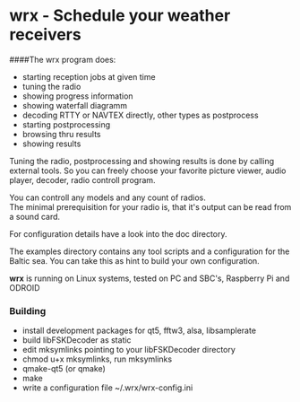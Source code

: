 # wrx - Schedule your weather receivers

####The wrx program does:

* starting reception jobs at given time
* tuning the radio
* showing progress information
* showing waterfall diagramm
* decoding RTTY or NAVTEX directly, other types as postprocess
* starting postprocessing
* browsing thru results
* showing results

Tuning the radio, postprocessing and showing results is done by calling external tools. So you can 
freely choose your favorite picture viewer, audio player, decoder, radio controll program. 

You can controll any models and any count of radios. <br>
The minimal prerequisition for your radio is, that it's output can be read from a sound card.

For configuration details have a look into the doc directory.

The examples directory contains any tool scripts and a configuration for the Baltic sea. You can take this as hint to build your own configuration.

**wrx** is running on Linux systems, tested on PC and SBC's, Raspberry Pi and ODROID

### Building

* install development packages for qt5, fftw3, alsa, libsamplerate
* build libFSKDecoder as static
* edit mksymlinks pointing to your libFSKDecoder directory
* chmod u+x mksymlinks, run mksymlinks
* qmake-qt5 (or qmake)
* make
* write a configuration file ~/.wrx/wrx-config.ini
